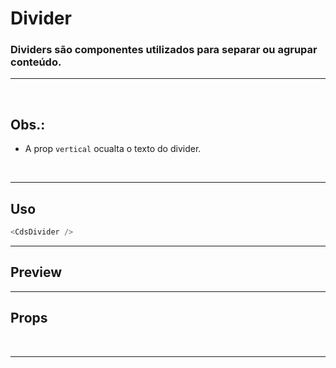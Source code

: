 # Divider

### Dividers são componentes utilizados para separar ou agrupar conteúdo.
---
<br />

## Obs.:
- A prop `vertical` ocualta o texto do divider.

<br />

---

## Uso

```js
<CdsDivider />
```

---

## Preview

<PreviewBuilder
	:args
	:component="CdsDivider"
/>

---

## Props

<APITable
	name="Divider"
	section="props"
/>
<br />

---

<script setup>
import { ref } from 'vue';
import CdsDivider from '@/components/Divider.vue';

const args = ref({});
</script>
